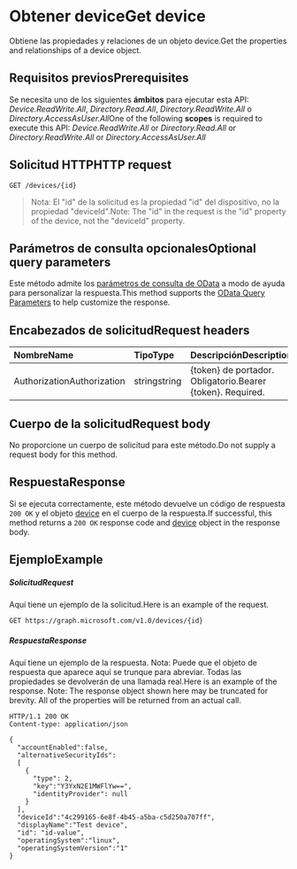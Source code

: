 # <a name="get-device"></a><span data-ttu-id="bef92-101">Obtener device</span><span class="sxs-lookup"><span data-stu-id="bef92-101">Get device</span></span>

<span data-ttu-id="bef92-102">Obtiene las propiedades y relaciones de un objeto device.</span><span class="sxs-lookup"><span data-stu-id="bef92-102">Get the properties and relationships of a device object.</span></span>
## <a name="prerequisites"></a><span data-ttu-id="bef92-103">Requisitos previos</span><span class="sxs-lookup"><span data-stu-id="bef92-103">Prerequisites</span></span>
<span data-ttu-id="bef92-104">Se necesita uno de los siguientes **ámbitos** para ejecutar esta API: *Device.ReadWrite.All*, *Directory.Read.All*, *Directory.ReadWrite.All* o *Directory.AccessAsUser.All*</span><span class="sxs-lookup"><span data-stu-id="bef92-104">One of the following **scopes** is required to execute this API: *Device.ReadWrite.All* or *Directory.Read.All* or *Directory.ReadWrite.All* or *Directory.AccessAsUser.All*</span></span>

## <a name="http-request"></a><span data-ttu-id="bef92-105">Solicitud HTTP</span><span class="sxs-lookup"><span data-stu-id="bef92-105">HTTP request</span></span>
<!-- { "blockType": "ignored" } -->
```http
GET /devices/{id}
```
> <span data-ttu-id="bef92-106">Nota: El "id" de la solicitud es la propiedad "id" del dispositivo, no la propiedad "deviceId".</span><span class="sxs-lookup"><span data-stu-id="bef92-106">Note: The "id" in the request is the "id" property of the device, not the "deviceId" property.</span></span>

## <a name="optional-query-parameters"></a><span data-ttu-id="bef92-107">Parámetros de consulta opcionales</span><span class="sxs-lookup"><span data-stu-id="bef92-107">Optional query parameters</span></span>
<span data-ttu-id="bef92-108">Este método admite los [parámetros de consulta de OData](http://developer.microsoft.com/en-us/graph/docs/overview/query_parameters) a modo de ayuda para personalizar la respuesta.</span><span class="sxs-lookup"><span data-stu-id="bef92-108">This method supports the [OData Query Parameters](http://developer.microsoft.com/en-us/graph/docs/overview/query_parameters) to help customize the response.</span></span>

## <a name="request-headers"></a><span data-ttu-id="bef92-109">Encabezados de solicitud</span><span class="sxs-lookup"><span data-stu-id="bef92-109">Request headers</span></span>
| <span data-ttu-id="bef92-110">Nombre</span><span class="sxs-lookup"><span data-stu-id="bef92-110">Name</span></span>       | <span data-ttu-id="bef92-111">Tipo</span><span class="sxs-lookup"><span data-stu-id="bef92-111">Type</span></span> | <span data-ttu-id="bef92-112">Descripción</span><span class="sxs-lookup"><span data-stu-id="bef92-112">Description</span></span>|
|:-----------|:------|:----------|
| <span data-ttu-id="bef92-113">Authorization</span><span class="sxs-lookup"><span data-stu-id="bef92-113">Authorization</span></span>  | <span data-ttu-id="bef92-114">string</span><span class="sxs-lookup"><span data-stu-id="bef92-114">string</span></span>  | <span data-ttu-id="bef92-p101">{token} de portador. Obligatorio.</span><span class="sxs-lookup"><span data-stu-id="bef92-p101">Bearer {token}. Required.</span></span> |

## <a name="request-body"></a><span data-ttu-id="bef92-117">Cuerpo de la solicitud</span><span class="sxs-lookup"><span data-stu-id="bef92-117">Request body</span></span>
<span data-ttu-id="bef92-118">No proporcione un cuerpo de solicitud para este método.</span><span class="sxs-lookup"><span data-stu-id="bef92-118">Do not supply a request body for this method.</span></span>

## <a name="response"></a><span data-ttu-id="bef92-119">Respuesta</span><span class="sxs-lookup"><span data-stu-id="bef92-119">Response</span></span>

<span data-ttu-id="bef92-120">Si se ejecuta correctamente, este método devuelve un código de respuesta `200 OK` y el objeto [device](../resources/device.md) en el cuerpo de la respuesta.</span><span class="sxs-lookup"><span data-stu-id="bef92-120">If successful, this method returns a `200 OK` response code and [device](../resources/device.md) object in the response body.</span></span>
## <a name="example"></a><span data-ttu-id="bef92-121">Ejemplo</span><span class="sxs-lookup"><span data-stu-id="bef92-121">Example</span></span>
##### <a name="request"></a><span data-ttu-id="bef92-122">Solicitud</span><span class="sxs-lookup"><span data-stu-id="bef92-122">Request</span></span>
<span data-ttu-id="bef92-123">Aquí tiene un ejemplo de la solicitud.</span><span class="sxs-lookup"><span data-stu-id="bef92-123">Here is an example of the request.</span></span>
<!-- {
  "blockType": "request",
  "name": "get_device"
}-->
```http
GET https://graph.microsoft.com/v1.0/devices/{id}
```
##### <a name="response"></a><span data-ttu-id="bef92-124">Respuesta</span><span class="sxs-lookup"><span data-stu-id="bef92-124">Response</span></span>
<span data-ttu-id="bef92-p102">Aquí tiene un ejemplo de la respuesta. Nota: Puede que el objeto de respuesta que aparece aquí se trunque para abreviar. Todas las propiedades se devolverán de una llamada real.</span><span class="sxs-lookup"><span data-stu-id="bef92-p102">Here is an example of the response. Note: The response object shown here may be truncated for brevity. All of the properties will be returned from an actual call.</span></span>
<!-- {
  "blockType": "response",
  "truncated": true,
  "@odata.type": "microsoft.graph.device"
} -->
```http
HTTP/1.1 200 OK
Content-type: application/json

{
  "accountEnabled":false,
  "alternativeSecurityIds":
  [
    {
      "type": 2,
      "key":"Y3YxN2E1MWFlYw==",
      "identityProvider": null
    }
  ],
  "deviceId":"4c299165-6e8f-4b45-a5ba-c5d250a707ff",
  "displayName":"Test device",
  "id": "id-value",
  "operatingSystem":"linux",
  "operatingSystemVersion":"1"
}
```

<!-- uuid: 8fcb5dbc-d5aa-4681-8e31-b001d5168d79
2015-10-25 14:57:30 UTC -->
<!-- {
  "type": "#page.annotation",
  "description": "Get device",
  "keywords": "",
  "section": "documentation",
  "tocPath": ""
}-->
